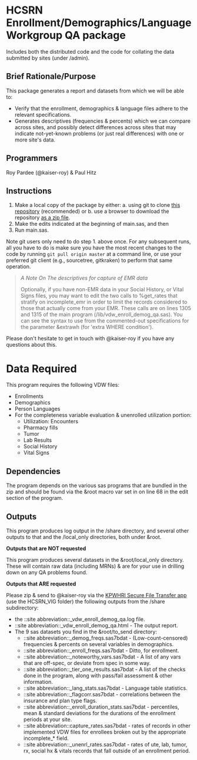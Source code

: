 # HCSRN Enrollment/Demographics/Language Workgroup QA package
Includes both the distributed code and the code for collating the data submitted by sites (under /admin).
## Brief Rationale/Purpose
This package generates a report and datasets from which we will be able to:

* Verify that the enrollment, demographics & language files adhere to the relevant specifications.
* Generates descriptives (frequencies & percents) which we can compare across sites, and possibly detect differences across sites that may indicate not-yet-known problems (or just real differences) with one or more site's data.

## Programmers
Roy Pardee (@kaiser-roy) & Paul Hitz

## Instructions

1. Make a local copy of the package by either:
    a. using git to clone [this repository](https://github.com/rpardee/vdw-qa-enroll-demog) (recommended) or
    b. use a browser to download the repository [as a zip file](https://github.com/rpardee/vdw-qa-enroll-demog/archive/master.zip).
2. Make the edits indicated at the beginning of main.sas, and then
3. Run main.sas.

Note git users only need to do step 1. above once.  For any subsequent runs, all you have to do is make sure you have the most recent changes to the code by running ```git pull origin master``` at a command line, or use your preferred git client (e.g., sourcetree, gitkraken) to perform that same operation.

> _A Note On The descriptives for capture of EMR data_
>
> Optionally, if you have non-EMR data in your Social History, or Vital Signs files, you may want to edit the two calls to %get_rates that stratify on incomplete_emr in order to limit the records considered to those that actually come from your EMR. These calls are on lines 1305 and 1315 of the main program (/lib/vdw_enroll_demog_qa.sas). You can see the syntax to use from the commented-out specifications for the parameter &extrawh (for 'extra WHERE condition').

Please don't hesitate to get in touch with @kaiser-roy if you have any questions about this.

# Data Required
This program requires the following VDW files:

* Enrollments
* Demographics
* Person Languages
* For the completeness variable evaluation & unenrolled utilization portion:
    * Utilization: Encounters
    * Pharmacy fills
    * Tumor
    * Lab Results
    * Social History
    * Vital Signs

## Dependencies
The program depends on the various sas programs that are bundled in the zip and should be found via the &root macro var set in on line 68 in the edit section of the program.
## Outputs
This program produces log output in the /share directory, and several other outputs to that and the /local_only directories, both under &root.

**Outputs that are NOT requested**

This program produces several datasets in the &root/local_only directory.  These will contain raw data (including MRNs) & are for your use in drilling down on any QA problems found.

**Outputs that ARE requested**

Please zip & send to @kaiser-roy via the [KPWHRI Secure File Transfer app](http://projects.kpwashingtonresearch.org/sft/) (use the HCSRN_VIG folder) the following outputs from the /share subdirectory:

* the ::site abbreviation::_vdw_enroll_demog_qa.log file.
* ::site abbreviation::_vdw_enroll_demog_qa.html - The output report.
* The 9 sas datasets you find in the &root/to_send directory:
    * ::site abbreviation::_demog_freqs.sas7bdat - (Low-count-censored) frequencies & percents on several variables in demographics.
    * ::site abbreviation::_enroll_freqs.sas7bdat - Ditto, for enrollment.
    * ::site abbreviation::_noteworthy_vars.sas7bdat - A list of any vars that are off-spec, or deviate from spec in some way.
    * ::site abbreviation::_tier_one_results.sas7bdat - A list of the checks done in the program, along with pass/fail assessment & other information.
    * ::site abbreviation::_lang_stats.sas7bdat - Language table statistics.
    * ::site abbreviation::_flagcorr.sas7bdat - correlations between the insurance and plan type flags.
    * ::site abbreviation::_enroll_duration_stats.sas7bdat - percentiles, mean & standard deviations for the durations of the enrollment periods at your site.
    * ::site abbreviation::capture_rates.sas7bdat - rates of records in other implemented VDW files for enrollees broken out by the appropriate incomplete_* field.
    * ::site abbreviation::_unenrl_rates.sas7bdat - rates of ute, lab, tumor, rx, social hx & vitals records that fall outside of an enrollment period.
